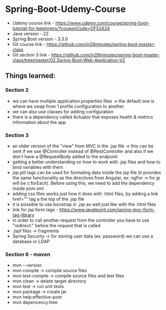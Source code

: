 # Spring-Boot-Udemy-Course

- Udemy course link - https://www.udemy.com/course/spring-boot-tutorial-for-beginners/?couponCode=OF52424
- Java version - 22
- Spring Boot version - 3.3.0
- Git course link - https://github.com/in28minutes/spring-boot-master-class
- Git section 3 link - https://github.com/in28minutes/spring-boot-master-class/tree/master/02.Spring-Boot-Web-Application-V2

## Things learned:
### Section 2
- we can have multiple application.properties files -> the default one is where we swap from 1 profile configuration to another
- we can also use classes for adding configuration
- there is a dependency called Actuator that exposes health & metrics information about the app

### Section 3
- an older version of the "view" from MVC is the .jsp file -> this can be sent if we use @Controller instead of @RestController and also if we don't have a @RequestBody added to the endpoint
- getting a better understanding on how to work with .jsp files and how to bind variables with them
- jsp.jstl tags can be used for formating data inside the jsp file (it provides the same functionality as the directives from Angular, ex: ngFor -> for jp will be c:forEach). Before using this, we need to add the dependency inside pom.xml
- adding css files works just how it does with .html files, by adding a link href="" tag a the top of the .jsp file
- it is possible to use boostrap in .jsp as well just like with the .html files
- link for jsp form tags - https://www.javatpoint.com/spring-mvc-form-tag-library
- in order to call another request from the controller you have to use "redirect:" before the request that is called
- .jspf files -> fragments
- Spring Security -> for storing user data (ex: password) we can use a database or LDAP

### Section 6 - maven
- mvn --version
- mvn compile -> compile source files
- mvn test-compile -> compile source files and test files
- mvn clean -> delete target directory
- mvn test -> run unit tests
- mvn package -> create jar
- mvn help:effective-pom
- mvn depencency:tree
